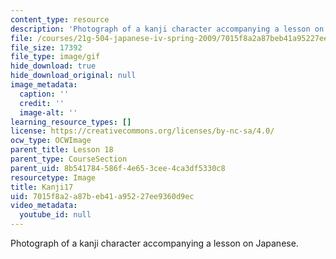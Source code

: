 ```yaml
---
content_type: resource
description: 'Photograph of a kanji character accompanying a lesson on Japanese. '
file: /courses/21g-504-japanese-iv-spring-2009/7015f8a2a87beb41a95227ee9360d9ec_Kanji17.gif
file_size: 17392
file_type: image/gif
hide_download: true
hide_download_original: null
image_metadata:
  caption: ''
  credit: ''
  image-alt: ''
learning_resource_types: []
license: https://creativecommons.org/licenses/by-nc-sa/4.0/
ocw_type: OCWImage
parent_title: Lesson 18
parent_type: CourseSection
parent_uid: 8b541784-586f-4e65-3cee-4ca3df5330c8
resourcetype: Image
title: Kanji17
uid: 7015f8a2-a87b-eb41-a952-27ee9360d9ec
video_metadata:
  youtube_id: null
---
```

Photograph of a kanji character accompanying a lesson on Japanese. 